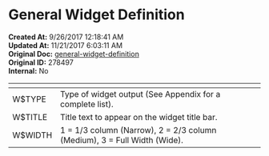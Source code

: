 # General Widget Definition

<PageHeader />

**Created At:** 9/26/2017 12:18:41 AM  
**Updated At:** 11/21/2017 6:03:11 AM  
**Original Doc:** [general-widget-definition](https://docs.zumasys.com/36577-mv-dashboard/general-widget-definition)  
**Original ID:** 278497  
**Internal:** No  



| <!----> | <!----> |
| --- | --- |
| W$TYPE<br> | Type of widget output (See Appendix for a complete list).<br> |
| W$TITLE<br> | Title text to appear on the widget title bar.<br> |
| W$WIDTH<br> | 1 = 1/3 column (Narrow), 2 = 2/3 column (Medium), 3 = Full Width (Wide).<br> |

